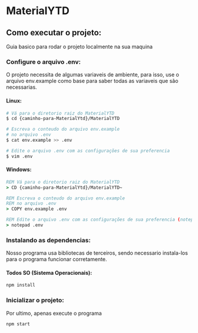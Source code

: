 # MaterialYTD

## Como executar o projeto:

Guia basico para rodar o projeto localmente na sua maquina

### Configure o arquivo .env:

O projeto necessita de algumas variaveis de ambiente, para isso, use o arquivo env.example como base para saber todas as variaveis que são
necessarias.

#### Linux:
~~~ bash
# Vá para o diretorio raiz do MaterialYTD
$ cd {caminho-para-MaterialYtd}/MaterialYTD

# Escreva o conteudo do arquivo env.example
# no arquivo .env 
$ cat env.example >> .env

# Edite o arquivo .env com as configurações de sua preferencia
$ vim .env
~~~

#### Windows:

~~~ cmd
REM Vá para o diretorio raiz do MaterialYTD
> CD {caminho-para-MaterialYtd}/MaterialYTD~

REM Escreva o conteudo do arquivo env.example
REM no arquivo .env 
> COPY env.example .env

REM Edite o arquivo .env com as configurações de sua preferencia (notepad não vem por padrão no CMD)
> notepad .env

~~~
### Instalando as dependencias:
Nosso programa usa bibliotecas de terceiros,
sendo necessario instala-los para o programa
funcionar corretamente.

#### Todos SO (Sistema Operacionais):
~~~ bash
npm install
~~~

### Inicializar o projeto:
Por ultimo, apenas execute o programa
~~~
npm start
~~~
